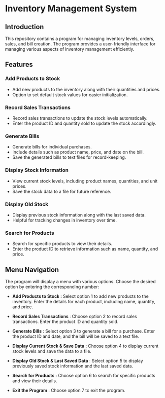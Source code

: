 # Inventory Management System
## Introduction
This repository contains a program for managing inventory levels, orders, sales, and bill creation. The program provides a user-friendly interface for managing various aspects of inventory management efficiently.

## Features
### Add Products to Stock
- Add new products to the inventory along with their quantities and prices.
- Option to set default stock values for easier initialization.
### Record Sales Transactions
- Record sales transactions to update the stock levels automatically.
- Enter the product ID and quantity sold to update the stock accordingly.
### Generate Bills
- Generate bills for individual purchases.
- Include details such as product name, price, and date on the bill.
- Save the generated bills to text files for record-keeping.
### Display Stock Information
- View current stock levels, including product names, quantities, and unit prices.
- Save the stock data to a file for future reference.
### Display Old Stock
- Display previous stock information along with the last saved data.
- Helpful for tracking changes in inventory over time.
### Search for Products
- Search for specific products to view their details.
- Enter the product ID to retrieve information such as name, quantity, and price.

## Menu Navigation
The program will display a menu with various options. Choose the desired option by entering the corresponding number:

- **Add Products to Stock** : Select option 1 to add new products to the inventory. Enter the details for each product, including name, quantity, and price.
  
- **Record Sales Transactions** : Choose option 2 to record sales transactions. Enter the product ID and quantity sold.
  
- **Generate Bills** : Select option 3 to generate a bill for a purchase. Enter the product ID and date, and the bill will be saved to a text file.
  
- **Display Current Stock & Save Data** : Choose option 4 to display current stock levels and save the data to a file.
  
- **Display Old Stock & Last Saved Data** : Select option 5 to display previously saved stock information and the last saved data.
  
- **Search for Products** : Choose option 6 to search for specific products and view their details.
  
- **Exit the Program** : Choose option 7 to exit the program.

